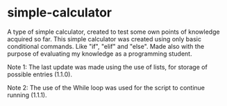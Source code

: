 # simple-calculator
 A type of simple calculator, created to test some own points of knowledge acquired so far.
This simple calculator was created using only basic conditional commands. Like "if", "elif" and "else".
Made also with the purpose of evaluating my knowledge as a programming student.

Note 1: The last update was made using the use of lists, for storage of possible entries (1.1.0).

Note 2: The use of the While loop was used for the script to continue running (1.1.1).
